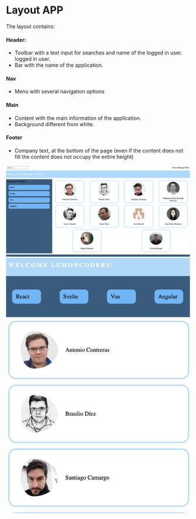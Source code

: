 # Layout APP

The layout contains:

#### Header:

- Toolbar with a text input for searches and name of the logged in user.
  logged in user.
- Bar with the name of the application.

#### Nav

- Menu with several navigation options

#### Main

- Content with the main information of the application.
- Background different from white.

#### Footer

- Company text, at the bottom of the page (even if the content does not fill the
  content does not occupy the entire height)

![Desktop Layout](/final_front/layout_desktop.png)
![Mobile Layout](/final_front/layout_mobile.png)
